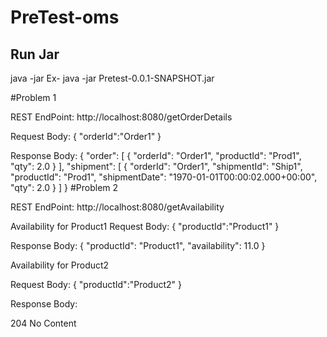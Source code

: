 # PreTest-oms

## Run Jar
java -jar <jar file name>
Ex- java -jar Pretest-0.0.1-SNAPSHOT.jar


#Problem 1

REST EndPoint:
http://localhost:8080/getOrderDetails 


Request Body: 
{
"orderId":"Order1"
}

Response Body:
{
"order": [
{
"orderId": "Order1",
"productId": "Prod1",
"qty": 2.0
}
],
"shipment": [
{
"orderId": "Order1",
"shipmentId": "Ship1",
"productId": "Prod1",
"shipmentDate": "1970-01-01T00:00:02.000+00:00",
"qty": 2.0
}
]
}
#Problem 2

REST EndPoint:
http://localhost:8080/getAvailability

Availability for Product1
Request Body:
{ 
"productId":"Product1"
}


Response Body:
{
"productId": "Product1",
"availability": 11.0
}

Availability for Product2

Request Body:
{
"productId":"Product2"
}

Response Body:

204 No Content


